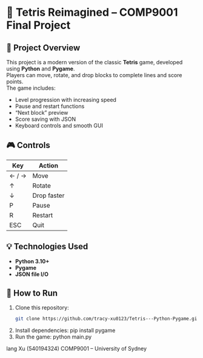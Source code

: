 # 🧩 Tetris Reimagined – COMP9001 Final Project

## 📘 Project Overview
This project is a modern version of the classic **Tetris** game, developed using **Python** and **Pygame**.  
Players can move, rotate, and drop blocks to complete lines and score points.  
The game includes:
- Level progression with increasing speed  
- Pause and restart functions  
- “Next block” preview  
- Score saving with JSON  
- Keyboard controls and smooth GUI  

## 🎮 Controls
| Key | Action |
|-----|---------|
| ← / → | Move |
| ↑ | Rotate |
| ↓ | Drop faster |
| P | Pause |
| R | Restart |
| ESC | Quit |

## 💡 Technologies Used
- **Python 3.10+**
- **Pygame**
- **JSON file I/O**

## 🚀 How to Run
1. Clone this repository:  
   ```bash
   git clone https://github.com/tracy-xu0123/Tetris---Python-Pygame.git
2. Install dependencies:
pip install pygame
3. Run the game:
python main.py

lang Xu (540194324)
COMP9001 – University of Sydney
